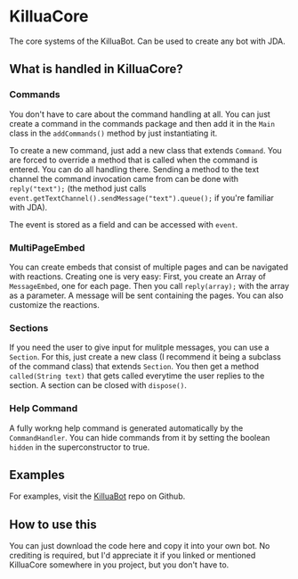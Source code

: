 # KilluaCore

The core systems of the KilluaBot. Can be used to create any bot with JDA.

## What is handled in KilluaCore?

### Commands

You don't have to care about the command handling at all. You can just create a command in the commands package and then
add it in the `Main` class in the `addCommands()` method by just instantiating it.

To create a new command, just add a new class that extends `Command`. You are forced to override a method that is called
when the command is entered. You can do all handling there. Sending a method to the text channel the command invocation
came from can be done with `reply("text");` (the method just calls `event.getTextChannel().sendMessage("text").queue();`
if you're familiar with JDA).

The event is stored as a field and can be accessed with `event`.

### MultiPageEmbed

You can create embeds that consist of multiple pages and can be navigated with reactions. Creating one is very easy:
First, you create an Array of `MessageEmbed`, one for each page. Then you call `reply(array);` with the array as a
parameter. A message will be sent containing the pages. You can also customize the reactions.

### Sections

If you need the user to give input for mulitple messages, you can use a `Section`. For this, just create a new class (I
recommend it being a subclass of the command class) that extends `Section`. You then get a method `called(String text)`
that gets called everytime the user replies to the section. A section can be closed with `dispose()`.

### Help Command

A fully workng help command is generated automatically by the `CommandHandler`. You can hide commands from it by setting
the boolean `hidden` in the superconstructor to true.

## Examples

For examples, visit the [KilluaBot](https://github.com/Nilstrieb/KilluaBot) repo on Github.

## How to use this

You can just download the code here and copy it into your own bot. No crediting is required, but I'd appreciate it if
you linked or mentioned KilluaCore somewhere in you project, but you don't have to. 